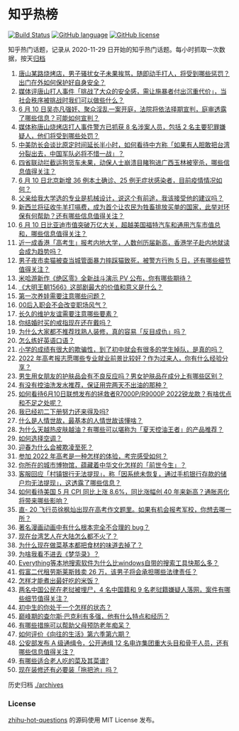 # 知乎热榜
[![Build Status](https://github.com/ToWeLong/zhihu-hot-questions/workflows/CI/badge.svg)](https://github.com/ToWeLong/zhihu-hot-questions/actions)
[![GitHub language](https://img.shields.io/badge/language-golang-orange.svg)](https://golang.org/)
[![GitHub license](https://img.shields.io/github/license/ToWeLong/zhihu-hot-questions)](https://github.com/ToWeLong/zhihu-hot-questions/blob/main/LICENSE)

知乎热门话题，记录从 2020-11-29 日开始的知乎热门话题。每小时抓取一次数据，按天[归档](./archives)

<!-- BEGIN -->

1. [唐山某路烧烤店，男子骚扰女子未果挨骂，随即动手打人，将受到哪些惩罚？出门在外如何保护好自身安全？](https://www.zhihu.com/question/537038241)
1. [媒体评唐山打人事件「挑战了大众的安全感，需让施暴者付出沉重代价」，当社会秩序被挑战时我们可以做些什么？](https://www.zhihu.com/question/537092295)
1. [6 月 10 日吴亦凡强奸、聚众淫乱一案开庭，法院将依法择期宣判，庭审透露了哪些信息？可能如何宣判？](https://www.zhihu.com/question/537093971)
1. [媒体称唐山烧烤店打人事件警方已抓获 8 名涉案人员，包括 2 名主要犯罪嫌疑人，他们将受到哪些处罚？](https://www.zhihu.com/question/537093858)
1. [中美防长会谈比原定时间延长半小时，如何看待中方称「如果有人胆敢把台湾分裂出去，中国军队必将不惜一战」？](https://www.zhihu.com/question/537052110)
1. [四省联动拦截运狗货车未果，动保人士崩溃目睹狗进广西玉林被宰杀，哪些信息值得关注？](https://www.zhihu.com/question/536983102)
1. [6 月 10 日北京新增 36 例本土确诊、25 例无症状感染者，目前疫情情况如何？](https://www.zhihu.com/question/537146289)
1. [父亲给我大学选的专业是机械设计，说这个有前途，我该接受他的建议吗？](https://www.zhihu.com/question/536904831)
1. [新西兰将征收牛羊打嗝费，成为首个让农民为牲畜排放买单的国家，此举对环保有何帮助？还有哪些信息值得关注？](https://www.zhihu.com/question/536821271)
1. [6 月 10 日比亚迪市值突破万亿大关，超越美国福特汽车和通用汽车市值总和，哪些信息值得关注？](https://www.zhihu.com/question/537039199)
1. [近一成香港「高考生」报考内地大学，人数创历届新高，香港学子赴内地就读会成为趋势吗？](https://www.zhihu.com/question/536999905)
1. [男子夜市卖猫被查当城管面暴力摔踩猫致死，被警方行拘 5 日，还有哪些细节值得关注？](https://www.zhihu.com/question/536882702)
1. [米哈游新作《绝区零》全新战斗演示 PV 公布，你有哪些期待？](https://www.zhihu.com/question/536996621)
1. [《大明王朝1566》这部剧最大的价值和意义是什么？](https://www.zhihu.com/question/482366183)
1. [第一次养娃需要注意哪些问题？](https://www.zhihu.com/question/536226983)
1. [00后入职会不会改变职场风气？](https://www.zhihu.com/question/415799884)
1. [长久的维护友谊需要注意哪些要素？](https://www.zhihu.com/question/536216682)
1. [你结婚时买的戒指现在还在戴吗？](https://www.zhihu.com/question/532329542)
1. [为什么大家都不推荐找熟人装修，真的容易「反目成仇」吗？](https://www.zhihu.com/question/535722344)
1. [怎么练好英语口语？](https://www.zhihu.com/question/20097263)
1. [小学的成绩有很大的欺骗性，到了初中就会有很多的学生掉队，是真的吗？](https://www.zhihu.com/question/433616847)
1. [2022 年高考报志愿哪些专业就业前景比较好？作为过来人，你有什么经验分享？](https://www.zhihu.com/question/537010715)
1. [男生用女朋友的护肤品会有不良反应吗？男女护肤品在成分上有哪些区别？](https://www.zhihu.com/question/531971142)
1. [有没有控油洗发水推荐，保证用完两天不出油的那种？](https://www.zhihu.com/question/531971016)
1. [如何看待6月10日联想发布的拯救者R7000P/R9000P 2022锐龙款？有啥优点和不足之处呢？](https://www.zhihu.com/question/536064392)
1. [我已经初二下册努力还来得及吗?](https://www.zhihu.com/question/537067035)
1. [什么是人情世故，最基本的人情世故该懂啥？](https://www.zhihu.com/question/281636727)
1. [为什么天越热皮肤越油？有哪些可以堪称为「夏天控油王者」的产品推荐？](https://www.zhihu.com/question/531718297)
1. [如何选择空调？](https://www.zhihu.com/question/24674958)
1. [迎春为什么会被欺凌至死？](https://www.zhihu.com/question/51980149)
1. [参加 2022 年高考是一种怎样的体验，考完感受如何？](https://www.zhihu.com/question/536460597)
1. [你所在的城市博物馆，蕴藏着中华文化怎样的「前世今生」？](https://www.zhihu.com/question/536732501)
1. [客服回应「村镇银行无法提现」，称「因系统未恢复，通过手机银行存款的储户均无法提现」，这透露了哪些信息？](https://www.zhihu.com/question/537025149)
1. [如何看待美国 5 月 CPI 同比上涨 8.6%，同比涨幅创 40 年来新高？通胀恶化将带来哪些影响？](https://www.zhihu.com/question/537083612)
1. [直- 20 飞行员徐枫灿出现在高考作文题里。如果有机会报考军校，你想去哪一所？](https://www.zhihu.com/question/536797173)
1. [著名漫画动画中有什么根本完全不合理的 bug？](https://www.zhihu.com/question/35915166)
1. [现在台湾艺人在大陆怎么都不火了？](https://www.zhihu.com/question/37736410)
1. [为什么现在做菜基本都把食材的味道去掉了？](https://www.zhihu.com/question/423164516)
1. [为啥我看不进去《梦华录》？](https://www.zhihu.com/question/536014309)
1. [Everything等本地搜索软件为什么比windows自带的搜索工具快那么多？](https://www.zhihu.com/question/378399106)
1. [假富二代租劳斯莱斯贱卖 26 万，该男子将会承担哪些法律责任？](https://www.zhihu.com/question/536904404)
1. [怎样才能煮出最好吃的米饭？](https://www.zhihu.com/question/37008843)
1. [两名中国公民在老挝被埋尸，4 名中国籍和 9 名老挝籍嫌疑人落网，案件有哪些细节值得关注？](https://www.zhihu.com/question/536901356)
1. [初中生的你处于一个怎样的状态？](https://www.zhihu.com/question/303866638)
1. [巅峰期的查尔斯·巴克利有多强，他有什么特点和经历？](https://www.zhihu.com/question/315621572)
1. [有哪些措施可以帮助父母预防老年痴呆？](https://www.zhihu.com/question/28865607)
1. [如何评价《向往的生活》第六季第六期？](https://www.zhihu.com/question/537080794)
1. [公安部发布 A 级通缉令，公开通缉 12 名电诈集团重大头目和骨干人员，还有哪些信息值得关注？](https://www.zhihu.com/question/536879590)
1. [有哪些适合老人吃的菜及其菜谱?](https://www.zhihu.com/question/428689615)
1. [现在装修还有必要装「拖把池」吗？](https://www.zhihu.com/question/52618428)

<!-- END -->

历史归档 [./archives](./archives)


### License
[zhihu-hot-questions](https://github.com/towelong/zhihu-hot-questions) 的源码使用 MIT License 发布。
